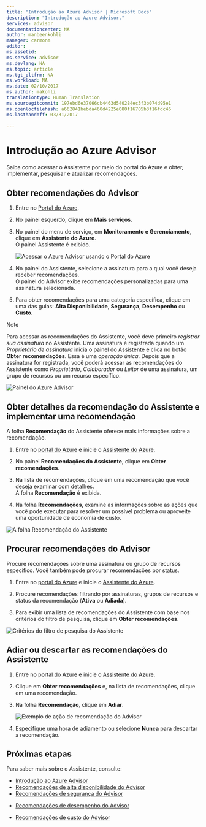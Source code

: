 ```yaml
---
title: "Introdução ao Azure Advisor | Microsoft Docs"
description: "Introdução ao Azure Advisor."
services: advisor
documentationcenter: NA
author: manbeenkohli
manager: carmonm
editor: 
ms.assetid: 
ms.service: advisor
ms.devlang: NA
ms.topic: article
ms.tgt_pltfrm: NA
ms.workload: NA
ms.date: 02/10/2017
ms.author: makohli
translationtype: Human Translation
ms.sourcegitcommit: 197ebd6e37066cb4463d540284ec3f3b074d95e1
ms.openlocfilehash: a662841bebda460d4225e080f16705b3f16fdc46
ms.lasthandoff: 03/31/2017

---
```


# <a name="get-started-with-azure-advisor"></a>Introdução ao Azure Advisor

Saiba como acessar o Assistente por meio do portal do Azure e obter, implementar, pesquisar e atualizar recomendações.

## <a name="get-advisor-recommendations"></a>Obter recomendações do Advisor

1. Entre no [Portal do Azure](https://portal.azure.com).

2. No painel esquerdo, clique em **Mais serviços**.

3. No painel do menu de serviço, em **Monitoramento e Gerenciamento**, clique em **Assistente do Azure**.  
 O painel Assistente é exibido.

   ![Acessar o Azure Advisor usando o Portal do Azure](./media/advisor-overview/advisor-azure-portal-menu.png) 

4. No painel do Assistente, selecione a assinatura para a qual você deseja receber recomendações.  
O painel do Advisor exibe recomendações personalizadas para uma assinatura selecionada. 

5. Para obter recomendações para uma categoria específica, clique em uma das guias: **Alta Disponibilidade**, **Segurança**, **Desempenho** ou **Custo**.
 
> [!NOTE]
> Para acessar as recomendações do Assistente, você deve primeiro *registrar sua assinatura* no Assistente. Uma assinatura é registrada quando um *Proprietário de assinatura* inicia o painel do Assistente e clica no botão **Obter recomendações**. Essa é uma *operação única*. Depois que a assinatura for registrada, você poderá acessar as recomendações do Assistente como *Proprietário*, *Colaborador* ou *Leitor* de uma assinatura, um grupo de recursos ou um recurso específico.

  ![Painel do Azure Advisor](./media/advisor-overview/advisor-all-tab.png)

## <a name="get-advisor-recommendation-details-and-implement-a-solution"></a>Obter detalhes da recomendação do Assistente e implementar uma recomendação

A folha **Recomendação** do Assistente oferece mais informações sobre a recomendação. 

1. Entre no [portal do Azure](https://portal.azure.com) e inicie o [Assistente do Azure](https://aka.ms/azureadvisordashboard).

2. No painel **Recomendações do Assistente**, clique em **Obter recomendações**.

3. Na lista de recomendações, clique em uma recomendação que você deseja examinar com detalhes.  
A folha **Recomendação** é exibida.

4. Na folha **Recomendações**, examine as informações sobre as ações que você pode executar para resolver um possível problema ou aproveite uma oportunidade de economia de custo. 
  
  ![A folha Recomendação do Assistente](./media/advisor-overview/advisor-recommendation-action-example.png)

## <a name="search-for-advisor-recommendations"></a>Procurar recomendações do Advisor

Procure recomendações sobre uma assinatura ou grupo de recursos específico. Você também pode procurar recomendações por status.

1. Entre no [portal do Azure](https://portal.azure.com) e inicie o [Assistente do Azure](https://aka.ms/azureadvisordashboard).

2. Procure recomendações filtrando por assinaturas, grupos de recursos e status da recomendação (**Ativa** ou **Adiada**).

3. Para exibir uma lista de recomendações do Assistente com base nos critérios do filtro de pesquisa, clique em **Obter recomendações**.

  ![Critérios do filtro de pesquisa do Assistente](./media/advisor-get-started/advisor-search.png)

## <a name="snooze-or-dismiss-advisor-recommendations"></a>Adiar ou descartar as recomendações do Assistente

1. Entre no [portal do Azure](https://portal.azure.com) e inicie o [Assistente do Azure](https://aka.ms/azureadvisordashboard).

2. Clique em **Obter recomendações** e, na lista de recomendações, clique em uma recomendação.

3. Na folha **Recomendação**, clique em **Adiar**.  

   ![Exemplo de ação de recomendação do Advisor](./media/advisor-get-started/advisor-snooze.png)

4. Especifique uma hora de adiamento ou selecione **Nunca** para descartar a recomendação.


## <a name="next-steps"></a>Próximas etapas

Para saber mais sobre o Assistente, consulte:
* [Introdução ao Azure Advisor](advisor-overview.md)
* [Recomendações de alta disponibilidade do Advisor](advisor-high-availability-recommendations.md)
* [Recomendações de segurança do Advisor](advisor-security-recommendations.md)
-  [Recomendações de desempenho do Advisor](advisor-performance-recommendations.md)
* [Recomendações de custo do Advisor](advisor-performance-recommendations.md)

